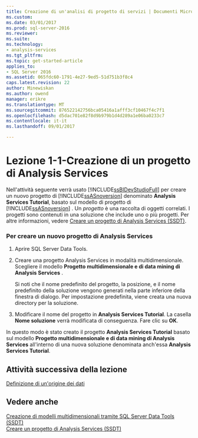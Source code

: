 ```yaml
---
title: Creazione di un'analisi di progetto di servizi | Documenti Microsoft
ms.custom: 
ms.date: 03/01/2017
ms.prod: sql-server-2016
ms.reviewer: 
ms.suite: 
ms.technology:
- analysis-services
ms.tgt_pltfrm: 
ms.topic: get-started-article
applies_to:
- SQL Server 2016
ms.assetid: 065fdc60-1791-4e27-9ed5-51d751b3f8c4
caps.latest.revision: 22
author: Minewiskan
ms.author: owend
manager: erikre
ms.translationtype: MT
ms.sourcegitcommit: 876522142756bca05416a1afff3cf10467f4c7f1
ms.openlocfilehash: d5dac701e82f8d9b979b1d4d289a1e06ba0233c7
ms.contentlocale: it-it
ms.lasthandoff: 09/01/2017

---
```

# <a name="lesson-1-1---creating-an-analysis-services-project"></a>Lezione 1-1-Creazione di un progetto di Analysis Services
Nell'attività seguente verrà usato [!INCLUDE[ssBIDevStudioFull](../includes/ssbidevstudiofull-md.md)] per creare un nuovo progetto di [!INCLUDE[ssASnoversion](../includes/ssasnoversion-md.md)] denominato **Analysis Services Tutorial**, basato sul modello di progetto di [!INCLUDE[ssASnoversion](../includes/ssasnoversion-md.md)] . Un *progetto* è una raccolta di oggetti correlati. I progetti sono contenuti in una soluzione che include uno o più progetti. Per altre informazioni, vedere [Creare un progetto di Analysis Services &#40;SSDT&#41;](../analysis-services/multidimensional-models/create-an-analysis-services-project-ssdt.md).  
  
### <a name="to-create-a-new-analysis-services-project"></a>Per creare un nuovo progetto di Analysis Services  
  
1.  Aprire SQL Server Data Tools.  
  
  
2.  Creare una progetto Analysis Services in modalità multidimensionale. Scegliere il modello **Progetto multidimensionale e di data mining di Analysis Services** .  
  
    Si noti che il nome predefinito del progetto, la posizione, e il nome predefinito della soluzione vengono generati nella parte inferiore della finestra di dialogo. Per impostazione predefinita, viene creata una nuova directory per la soluzione.  
  
3.  Modificare il nome del progetto in **Analysis Services Tutorial**. La casella **Nome soluzione** verrà modificata di conseguenza. Fare clic su **OK**.  
  
In questo modo è stato creato il progetto **Analysis Services Tutorial** basato sul modello **Progetto multidimensionale e di data mining di Analysis Services** all'interno di una nuova soluzione denominata anch'essa **Analysis Services Tutorial**.  
  
## <a name="next-task-in-lesson"></a>Attività successiva della lezione  
[Definizione di un'origine dei dati](../analysis-services/lesson-1-2-defining-a-data-source.md)  
  
## <a name="see-also"></a>Vedere anche  
[Creazione di modelli multidimensionali tramite SQL Server Data Tools &#40;SSDT&#41;](../analysis-services/multidimensional-models/creating-multidimensional-models-using-sql-server-data-tools-ssdt.md)  
[Creare un progetto di Analysis Services &#40;SSDT&#41;](../analysis-services/multidimensional-models/create-an-analysis-services-project-ssdt.md)  
  
  
  

